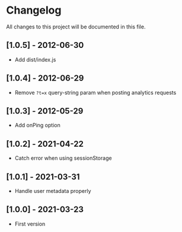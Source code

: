 # Changelog
All changes to this project will be documented in this file.

## [1.0.5] - 2012-06-30
- Add dist/index.js

## [1.0.4] - 2012-06-29
- Remove `?t=x` query-string param when posting analytics requests

## [1.0.3] - 2012-05-29
- Add onPing option

## [1.0.2] - 2021-04-22
- Catch error when using sessionStorage

## [1.0.1] - 2021-03-31
- Handle user metadata properly

## [1.0.0] - 2021-03-23
- First version
